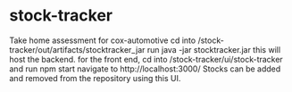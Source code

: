# stock-tracker
Take home assessment for cox-automotive
cd into /stock-tracker/out/artifacts/stocktracker_jar
run java -jar stocktracker.jar
this will host the backend.
for the front end, cd into /stock-tracker/ui/stock-tracker and run npm start
navigate to http://localhost:3000/ 
Stocks can be added and removed from the repository using this UI.
